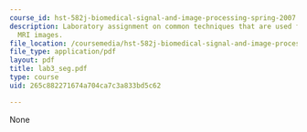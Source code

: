 ```yaml
---
course_id: hst-582j-biomedical-signal-and-image-processing-spring-2007
description: Laboratory assignment on common techniques that are used for post-processing
  MRI images.
file_location: /coursemedia/hst-582j-biomedical-signal-and-image-processing-spring-2007/265c882271674a704ca7c3a833bd5c62_lab3_seg.pdf
file_type: application/pdf
layout: pdf
title: lab3_seg.pdf
type: course
uid: 265c882271674a704ca7c3a833bd5c62

---
```

None